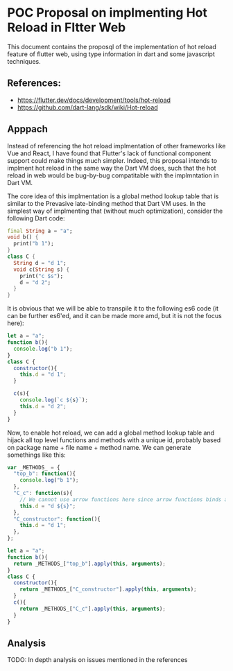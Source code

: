 # POC Proposal on implmenting Hot Reload in Fltter Web

This document contains the proposql of the implementation of hot reload feature 
of flutter web, using type information in dart and some javascript techniques.

## References:

- https://flutter.dev/docs/development/tools/hot-reload
- https://github.com/dart-lang/sdk/wiki/Hot-reload

## Apppach

Instead of referencing the hot reload implmentation of other frameworks like 
Vue and React, I have found that Flutter's lack of functional component support 
could make things much simpler. Indeed, this proposal intends to implment hot 
reload in the same way the Dart VM does, such that the hot reload in web would 
be bug-by-bug compatitable with the implmntation in Dart VM.

The core idea of this implmentation is a global method lookup table that 
is similar to the Prevasive late-binding method that Dart VM uses. In the 
simplest way of implmenting that (without much optimization), consider the 
following Dart code:

```dart
final String a = "a";
void b() {
  print("b 1");
}
class C {
  String d = "d 1";
  void c(String s) {
    print("c $s");
    d = "d 2";
  }
}
```

It is obvious that we will be able to transpile it to the following es6 code 
(it can be further es6'ed, and it can be made more amd, but it is not the focus here):

```js
let a = "a";
function b(){
  console.log("b 1");
}
class C {
  constructor(){
    this.d = "d 1";
  }

  c(s){
    console.log(`c ${s}`);
    this.d = "d 2";
  }
}
```

Now, to enable hot reload, we can add a global method lookup table and hijack 
all top level functions and methods with a unique id, probably based on package 
name + file name + method name. We can generate somethings like this:

```js
var _METHODS_ = {
  "top_b": function(){
    console.log("b 1");
  },
  "C_c": function(s){
    // We cannot use arrow functions here since arrow functions binds autmatically
    this.d = "d ${s}";
  },
  "C_constructor": function(){
    this.d = "d 1";
  },
};

let a = "a";
function b(){
  return _METHODS_["top_b"].apply(this, arguments);
}
class C {
  constructor(){
    return _METHODS_["C_constructor"].apply(this, arguments);
  }
  c(){
    return _METHODS_["C_c"].apply(this, arguments);
  }
}

```


## Analysis

TODO: In depth analysis on issues mentioned in the references
